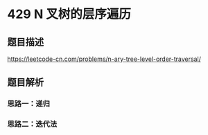 # 429 N 叉树的层序遍历

## 题目描述

<https://leetcode-cn.com/problems/n-ary-tree-level-order-traversal/>

## 题目解析

### 思路一：递归

### 思路二：迭代法
